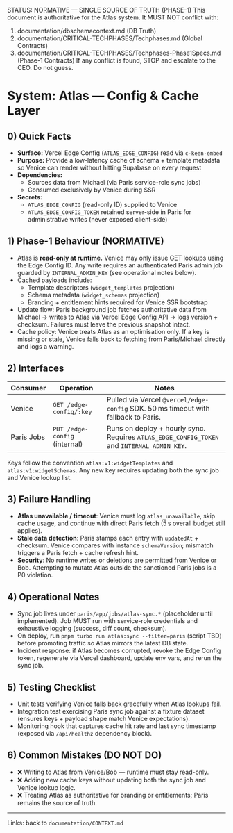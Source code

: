 STATUS: NORMATIVE — SINGLE SOURCE OF TRUTH (PHASE-1)
This document is authoritative for the Atlas system. It MUST NOT conflict with:
1) documentation/dbschemacontext.md (DB Truth)
2) documentation/CRITICAL-TECHPHASES/Techphases.md (Global Contracts)
3) documentation/CRITICAL-TECHPHASES/Techphases-Phase1Specs.md (Phase-1 Contracts)
If any conflict is found, STOP and escalate to the CEO. Do not guess.

# System: Atlas — Config & Cache Layer

## 0) Quick Facts
- **Surface:** Vercel Edge Config (`ATLAS_EDGE_CONFIG`) read via `c-keen-embed`
- **Purpose:** Provide a low-latency cache of schema + template metadata so Venice can render without hitting Supabase on every request
- **Dependencies:**
  - Sources data from Michael (via Paris service-role sync jobs)
  - Consumed exclusively by Venice during SSR
- **Secrets:**
  - `ATLAS_EDGE_CONFIG` (read-only ID) supplied to Venice
  - `ATLAS_EDGE_CONFIG_TOKEN` retained server-side in Paris for administrative writes (never exposed client-side)

## 1) Phase-1 Behaviour (NORMATIVE)
- Atlas is **read-only at runtime.** Venice may only issue GET lookups using the Edge Config ID. Any write requires an authenticated Paris admin job guarded by `INTERNAL_ADMIN_KEY` (see operational notes below).
- Cached payloads include:
  - Template descriptors (`widget_templates` projection)
  - Schema metadata (`widget_schemas` projection)
  - Branding + entitlement hints required for Venice SSR bootstrap
- Update flow: Paris background job fetches authoritative data from Michael → writes to Atlas via Vercel Edge Config API → logs version + checksum. Failures must leave the previous snapshot intact.
- Cache policy: Venice treats Atlas as an optimisation only. If a key is missing or stale, Venice falls back to fetching from Paris/Michael directly and logs a warning.

## 2) Interfaces
| Consumer | Operation | Notes |
| --- | --- | --- |
| Venice | `GET /edge-config/:key` | Pulled via Vercel `@vercel/edge-config` SDK. 50 ms timeout with fallback to Paris. |
| Paris Jobs | `PUT /edge-config` (internal) | Runs on deploy + hourly sync. Requires `ATLAS_EDGE_CONFIG_TOKEN` and `INTERNAL_ADMIN_KEY`. |

Keys follow the convention `atlas:v1:widgetTemplates` and `atlas:v1:widgetSchemas`. Any new key requires updating both the sync job and Venice lookup list.

## 3) Failure Handling
- **Atlas unavailable / timeout**: Venice must log `atlas_unavailable`, skip cache usage, and continue with direct Paris fetch (5 s overall budget still applies).
- **Stale data detection**: Paris stamps each entry with `updatedAt` + checksum. Venice compares with instance `schemaVersion`; mismatch triggers a Paris fetch + cache refresh hint.
- **Security**: No runtime writes or deletions are permitted from Venice or Bob. Attempting to mutate Atlas outside the sanctioned Paris jobs is a P0 violation.

## 4) Operational Notes
- Sync job lives under `paris/app/jobs/atlas-sync.*` (placeholder until implemented). Job MUST run with service-role credentials and exhaustive logging (success, diff count, checksum).
- On deploy, run `pnpm turbo run atlas:sync --filter=paris` (script TBD) before promoting traffic so Atlas mirrors the latest DB state.
- Incident response: if Atlas becomes corrupted, revoke the Edge Config token, regenerate via Vercel dashboard, update env vars, and rerun the sync job.

## 5) Testing Checklist
- Unit tests verifying Venice falls back gracefully when Atlas lookups fail.
- Integration test exercising Paris sync job against a fixture dataset (ensures keys + payload shape match Venice expectations).
- Monitoring hook that captures cache hit rate and last sync timestamp (exposed via `/api/healthz` dependency block).

## 6) Common Mistakes (DO NOT DO)
- ❌ Writing to Atlas from Venice/Bob — runtime must stay read-only.
- ❌ Adding new cache keys without updating both the sync job and Venice lookup logic.
- ❌ Treating Atlas as authoritative for branding or entitlements; Paris remains the source of truth.

---
Links: back to `documentation/CONTEXT.md`
